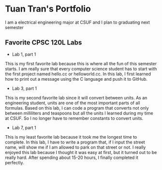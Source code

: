 
# Tuan Tran's Portfolio

I am a electrical engineering major at CSUF and I plan to graduating next semester 

## Favorite CPSC 120L Labs

* Lab 1, part 1

This is my first favorite lab because this is where all the fun of this semester starts. I am really sure that every computer science student has to start with the first project named hello.cc or helloworld.cc. In this lab, I first learned how to print out a message using the C language and push it to GitHub.

* Lab 3, part 1

This is my second favorite lab since it will convert between units. As an engineering student, units are one of the most important parts of all formulas. Based on this lab, I can code a program that converts not only between milliliters and teaspoons but all the units I learned during my time at CSUF. So I no longer have to remember constants to convert units.

* Lab 7, part 1

This is my least favorite lab because it took me the longest time to complete. In this lab, I have to write a program that, if I input the street name, will show me if I am allowed to park on that street or not. I really enjoyed this lab because I thought it was easy at first, but it turned out to be really hard. After spending about 15-20 hours, I finally completed it perfectly.